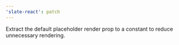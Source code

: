 ```yaml
---
'slate-react': patch
---
```


Extract the default placeholder render prop to a constant to reduce unnecessary rendering.
